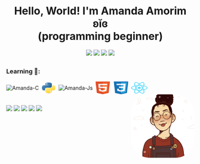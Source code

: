 <h1 align="center">Hello, World! I'm Amanda Amorim ʚĭɞ <br> (programming beginner) </h1>
<!-- <img align= "center" width="100%" src="https://raw.githubusercontent.com/amandavsadev/amandavsadev/main/Combination%20of%20Purple.copy.jpeg" alt="backgroung"> -->

<div align="center">
  
  
  <img height="150em" src="https://github-profile-summary-cards.vercel.app/api/cards/profile-details?username=amandavsadev&theme=tokyonight"/> 
<img height="150em" src="https://github-readme-stats.vercel.app/api?username=amandavsadev&show_icons=true&theme=tokyonight&include_all_commits=true&count_private=false&hide_border=true"/> <img height="150em" src="https://github-readme-stats.vercel.app/api/top-langs/?username=amandavsadev&layout=compact&langs_count=7&theme=tokyonight&hide_border=true"/> <img height="150em" src="https://github-readme-streak-stats.herokuapp.com/?user=amandavsadev&theme=tokyonight&hide_border=true"/>

  
<!--  <a href="https://github.com/amandavsadev">
 <img width="435" src="https://github-readme-stats.vercel.app/api?username=amandavsadev&show_icons=true&theme=tokyonight&include_all_commits=true&count_private=true"/>
  <img width="368x" src="https://github-readme-stats.vercel.app/api/top-langs/?username=amandavsadev&layout=compact&langs_count=7&theme=tokyonight"/> -->
    
 ##
    
</div>
  
<div>
  <h3>Learning 🌱: </h3><img align="center" alt="Amanda-C" height="35" width="45" src="https://cdn.jsdelivr.net/gh/devicons/devicon/icons/c/c-original.svg" />
  <img align="center" alt="Amanda-Python" height="35" width="45" src="https://raw.githubusercontent.com/devicons/devicon/master/icons/python/python-original.svg">
  <img align="center" alt="Amanda-Js" height="35" width="45" src="https://cdn.jsdelivr.net/gh/devicons/devicon/icons/javascript/javascript-original.svg">
  <img align="center" alt="Amanda-HTML" height="35" width="45" src="https://raw.githubusercontent.com/devicons/devicon/master/icons/html5/html5-original.svg">
  <img align="center" alt="Amanda-CSS" height="35" width="45" src="https://raw.githubusercontent.com/devicons/devicon/master/icons/css3/css3-original.svg">
  <img align="center" alt="Amanda-ReactNative" height="35" width="45" src="https://raw.githubusercontent.com/devicons/devicon/master/icons/react/react-original.svg">

  <img align="right" alt="Amanda-Pic" height="170" style="border-radius:50px;" src="picrew-amanda.png">
  </div>
  
##
 
<div>
  <a href="https://www.linkedin.com/in/amandaamorimdev" target="_blank"><img src="https://img.shields.io/badge/-LinkedIn-%230077B5?style=for-the-badge&logo=linkedin&logoColor=white" target="_blank"></a> 
  <a href="#" target="_blank"><img src="https://img.shields.io/badge/Wordpress-21759B?style=for-the-badge&logo=wordpress&logoColor=white"></a>
  <a href = "mailto:amandavsadev@gmail.com"><img src="https://img.shields.io/badge/Gmail-D14836?style=for-the-badge&logo=gmail&logoColor=white" target="_blank"></a>
  <img src="https://img.shields.io/badge/Visual_Studio_Code-0078D4?style=for-the-badge&logo=visual%20studio%20code&logoColor=white" target="_blank">
 <a href="#"><img src="https://img.shields.io/badge/Discord-7289DA?style=for-the-badge&logo=discord&logoColor=white"></a>
  
</div>
  
